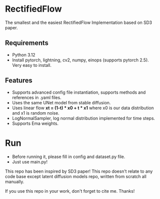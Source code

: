 # RectifiedFlow
The smallest and the easiest RectifiedFlow Implementation based on SD3 paper.

## Requirements
- Python 3.12
- Install pytorch, lightning, cv2, numpy, einops (supports pytorch 2.5). Very easy to install.

## Features
- Supports advanced config file instantiation, supports methods and references in .yaml files.
- Uses the same UNet model from stable diffusion.
- Uses linear flow **xt = (1-t) * x0 + t * x1** where x0 is our data distribution and x1 is random noise.
- LogNormalSampler, log normal distribution implemented for time steps.
- Supports Ema weights.

# Run
- Before running it, please fill in config and dataset.py file.
- Just use main.py!

This repo has been inspired by SD3 paper! This repo doesn't relate to any code base except latent diffusion models repo, written from scratch all manually. 

If you use this repo in your work, don't forget to cite me. Thanks!
